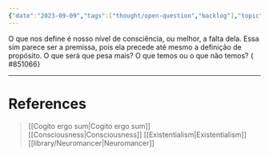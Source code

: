 ```yaml
---
{"date":"2023-09-09","tags":["thought/open-question","backlog"],"topic":"[[self|Identity]]","publish":true,"PassFrontmatter":true}
---
```


O que nos define é nosso nível de consciência, ou melhor, a falta dela. Essa sim parece ser a premissa, pois ela precede até mesmo a definição de propósito. O que será que pesa mais? O que temos ou o que não temos?
{ #851066}


---
# References
>[[Cogito ergo sum\|Cogito ergo sum]]
>[[Consciousness\|Consciousness]]
>[[Existentialism\|Existentialism]]
>[[library/Neuromancer\|Neuromancer]]
